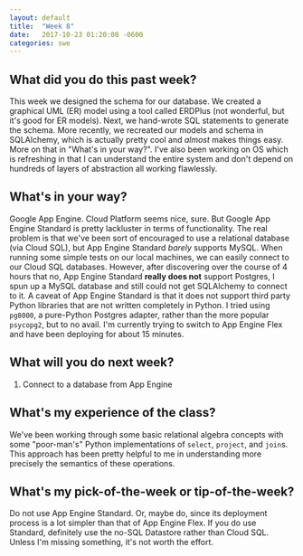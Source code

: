 ```yaml
---
layout: default
title:  "Week 8"
date:   2017-10-23 01:20:00 -0600
categories: swe
---
```


## What did you do this past week?
This week we designed the schema for our database. We created a graphical UML (ER) model using a tool called ERDPlus (not wonderful, but it's good for ER models). Next, we hand-wrote SQL statements to generate the schema. More recently, we recreated our models and schema in SQLAlchemy, which is actually pretty cool and *almost* makes things easy. More on that in "What's in your way?". I've also been working on OS which is refreshing in that I can understand the entire system and don't depend on hundreds of layers of abstraction all working flawlessly.

## What's in your way?
Google App Engine. Cloud Platform seems nice, sure. But Google App Engine Standard is pretty lackluster in terms of functionality. The real problem is that we've been sort of encouraged to use a relational database (via Cloud SQL), but App Engine Standard *barely* supports MySQL. When running some simple tests on our local machines, we can easily connect to our Cloud SQL databases. However, after discovering over the course of 4 hours that no, App Engine Standard **really does not** support Postgres, I spun up a MySQL database and still could not get SQLAlchemy to connect to it. A caveat of App Engine Standard is that it does not support third party Python libraries that are not written completely in Python. I tried using `pg8000`, a pure-Python Postgres adapter, rather than the more popular `psycopg2`, but to no avail. I'm currently trying to switch to App Engine Flex and have been deploying for about 15 minutes.

## What will you do next week?
1. Connect to a database from App Engine

## What's my experience of the class?
We've been working through some basic relational algebra concepts with some "poor-man's" Python implementations of `select`, `project`, and `join`s. This approach has been pretty helpful to me in understanding more precisely the semantics of these operations.

## What's my pick-of-the-week or tip-of-the-week?
Do not use App Engine Standard. Or, maybe do, since its deployment process is a lot simpler than that of App Engine Flex. If you do use Standard, definitely use the no-SQL Datastore rather than Cloud SQL. Unless I'm missing something, it's not worth the effort.

